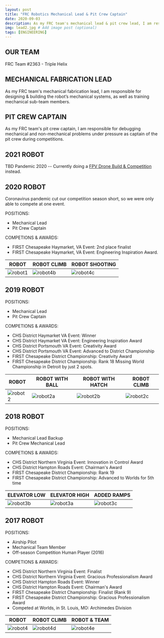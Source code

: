 ```yaml
---
layout: post
title: "FRC Robotics Mechanical Lead & Pit Crew Captain"
date: 2020-09-03
description: As my FRC team's mechanical lead & pit crew lead, I am responsible for designing and building the robot’s mechanical & pneumatics systems, training mechanical sub-team members, and debugging mechanical and non-mechanical problems under pressure as lead of the pit crew during competitions. # Add post description (optional)
img: lead2.jpg # Add image post (optional)
tags: [ENGINEERING]
---
```


## OUR TEAM

FRC Team #2363 -  Triple Helix

## MECHANICAL FABRICATION LEAD 
As my FRC team's mechanical fabrication lead, I am responsible for designing & building the robot’s mechanical systems, as well as training mechanical sub-team members.

## PIT CREW CAPTAIN
As my FRC team's pit crew captain, I am responsible for debugging mechanical and non-mechanical problems under pressure as captain of the pit crew during competitions.

## 2021 ROBOT
TBD Pandemic 2020  -- Currently doing a [FPV Drone Build & Competition](https://natgrrl.github.io/drone/) instead.

## 2020 ROBOT

Coronavirus pandemic cut our competition season short, so we were only able to compete at one event.

POSITIONS:
* Mechanical Lead
* Pit Crew Captain

COMPETIONS & AWARDS:
* FIRST Chesapeake Haymarket, VA Event: 2nd place finalist
* FIRST Chesapeake Haymarket, VA Event: Engineering Inspiration Award.

ROBOT | ROBOT CLIMB | ROBOT SHOOTING
----- | ----------- | -------------- 
![robot1](http://natgrrl.github.io/assets/img/robot1.jpg) | ![robot4b](http://natgrrl.github.io/assets/img/robot4b.jpg) | ![robot4c](http://natgrrl.github.io/assets/img/robot4c.jpg)


## 2019 ROBOT
POSITIONS:
* Mechanical Lead
* Pit Crew Captain

COMPETIONS & AWARDS:
* CHS District Haymarket VA Event: Winner
* CHS District Haymarket VA Event: Engineering Inspiration Award     
* CHS District Portsmouth VA Event: Creativity Award   
* CHS District Portsmouth VA Event: Advanced to District Championship  
* FIRST Chesapeake District Championship:  Creativity Award  
* FIRST Chesapeake District Championship:  Rank 18 Missing World Championship in Detroit by just 2 spots.

ROBOT | ROBOT WITH BALL | ROBOT WITH HATCH | ROBOT CLIMB
----- | --------------- | ---------------- | -----------
![robot2](http://natgrrl.github.io/assets/img/robot2.jpg) | ![robot2a](http://natgrrl.github.io/assets/img/robot2a.jpg) | ![robot2b](http://natgrrl.github.io/assets/img/robot2b.jpg) | ![robot2c](http://natgrrl.github.io/assets/img/robot2c.jpg)

## 2018 ROBOT
POSITIONS:
* Mechanical Lead Backup
* Pit Crew Mechanical Lead

COMPETIONS & AWARDS:
* CHS District Northern Virginia Event: Innovation in Control Award  
* CHS District Hampton Roads Event:  Chairman's Award  
* FIRST Chesapeake District Championship: Rank 19  
* FIRST Chesapeake District Championship: Advanced to Worlds for 5th time

ELEVATOR LOW | ELEVATOR HIGH | ADDED RAMPS
------------ | ------------- | ----------- 
![robot3b](http://natgrrl.github.io/assets/img/robot3b.jpg) | ![robot3a](http://natgrrl.github.io/assets/img/robot3a.jpg) | ![robot3c](http://natgrrl.github.io/assets/img/robot3c.jpg)

## 2017 ROBOT

POSITIONS: 
* Airship Pilot 
* Mechanical Team Member
* Off-season Competition Human Player (2016)

COMPETIONS & AWARDS:
* CHS District Northern Virginia Event: Finalist
* CHS District Northern Virginia Event: Gracious Professionalism Award  
* CHS District Hampton Roads Event: Winner
* CHS District Hampton Roads Event: Chairman's Award  
* FIRST Chesapeake District Championship: Finalist (Rank 9) 
* FIRST Chesapeake District Championship: Gracious Professionalism Award  
* Competed at Worlds, in St. Louis, MO:  Archimedes Division

ROBOT | ROBOT CLIMB   | ROBOT & TEAM
----- | ------------- | ------------ 
![robot4](http://natgrrl.github.io/assets/img/robot4.jpg)  | ![robot4d](http://natgrrl.github.io/assets/img/robot4d.jpg) | ![robot4e](http://natgrrl.github.io/assets/img/robot4e.jpg)

